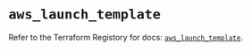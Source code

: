 # `aws_launch_template`

Refer to the Terraform Registory for docs: [`aws_launch_template`](https://registry.terraform.io/providers/hashicorp/aws/5.16.0/docs/resources/launch_template).

